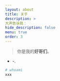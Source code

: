 ```yaml
---
layout: about
title: 关于
description: >
大声告诉我：
hide_description: false
menu: true
order: 3
---
```


> 你是我的**好哥们**。

- -.

``` bash
# whoami
xxx
```
